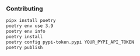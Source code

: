 ### Contributing
```sh
pipx install poetry
poetry env use 3.9
poetry env info
poetry install
poetry config pypi-token.pypi YOUR_PYPI_API_TOKEN
poetry publish
```
